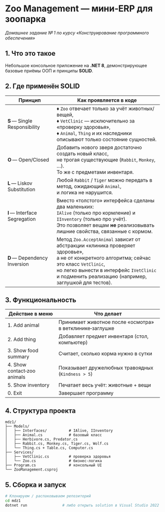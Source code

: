 # Zoo Management — мини‑ERP для зоопарка  
_Домашнее задание № 1 по курсу «Конструирование программного обеспечения»_

## 1. Что это такое
Небольшое консольное приложение на **.NET 8**, демонстрирующее базовые приёмы ООП и принципы **SOLID**.  

## 2. Где применён SOLID

| Принцип | Как проявляется в коде |
|---------|-----------------------|
| **S** — Single Responsibility | ♦ `Zoo` отвечает только за учёт животных/вещей, <br>♦ `VetClinic` — исключительно за «проверку здоровья», <br>♦ `Animal`, `Thing` и их наследники описывают только состояние сущностей. |
| **O** — Open/Closed | Добавить нового зверя достаточно создать новый класс, <br>не трогая существующие (`Rabbit`, `Monkey`, …). <br>То же с предметами инвентаря. |
| **L** — Liskov Substitution | Любой `Rabbit` / `Tiger` можно передать в метод, ожидающий `Animal`, <br>и логика не нарушится. |
| **I** — Interface Segregation | Вместо «толстого» интерфейса сделаны два маленьких: <br>`IAlive` (только про кормление) и `IInventory` (только про учёт). <br>Это позволяет вещам **не** реализовывать лишние свойства, связанные с кормом. |
| **D** — Dependency Inversion | Метод `Zoo.AcceptAnimal` зависит от абстракции «клиника проверяет здоровье», <br>а не от конкретного алгоритма; сейчас это класс `VetClinic`, <br>но легко вынести в интерфейс `IVetClinic` и подменить реализацию (например, <br>заглушкой для тестов). |

## 3. Функциональность
| Действие в меню | Что делает |
|-----------------|-----------|
| 1. Add animal   | Принимает животное после «осмотра» в ветклинике‑заглушке |
| 2. Add thing    | Добавляет предмет инвентаря (стол, компьютер) |
| 3. Show food summary | Считает, сколько корма нужно в сутки |
| 4. Show contact‑zoo animals | Показывает дружелюбных травоядных (`Kindness > 5`) |
| 5. Show inventory | Печатает весь учёт: животные + вещи |
| 0. Exit | Завершает программу |

## 4. Структура проекта

```
mdz1/
├── Models/
│   ├── Interfaces/          # IAlive, IInventory
│   ├── Animal.cs            # базовый класс
│   ├── Herbivore.cs, Predator.cs
│   ├── Rabbit.cs, Monkey.cs, Tiger.cs, Wolf.cs
│   └── Thing.cs + Table.cs, Computer.cs
├── Services/
│   ├── VetClinic.cs         # проверка здоровья
│   └── Zoo.cs               # бизнес‑логика
├── Program.cs               # консольный UI
└── ZooManagement.csproj
```

## 5. Сборка и запуск

```bash
# Клонируем / распаковываем репозиторий
cd mdz1
dotnet run                # либо открыть solution в Visual Studio 2022 и F5
```
